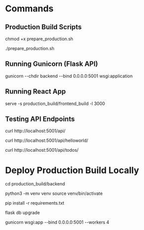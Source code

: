 # Commands

## Production Build Scripts

chmod +x prepare_production.sh

./prepare_production.sh


## Running Gunicorn (Flask API)

gunicorn --chdir backend --bind 0.0.0.0:5001 wsgi:application



## Running React App

serve -s production_build/frontend_build -l 3000




## Testing API Endpoints

curl http://localhost:5001/api/

curl http://localhost:5001/api/helloworld/

curl http://localhost:5001/api/todos/



# Deploy Production Build Locally

cd production_build/backend

python3 -m venv venv
source venv/bin/activate

pip install -r requirements.txt

flask db upgrade

gunicorn wsgi:app --bind 0.0.0.0:5001 --workers 4
